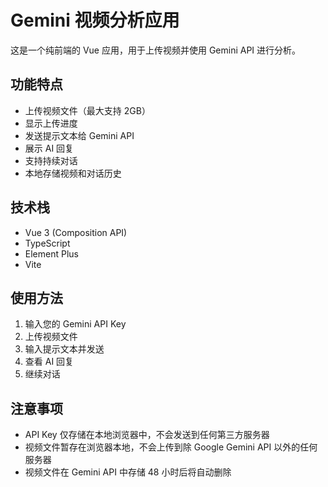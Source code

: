 # Gemini 视频分析应用

这是一个纯前端的 Vue 应用，用于上传视频并使用 Gemini API 进行分析。

## 功能特点

- 上传视频文件（最大支持 2GB）
- 显示上传进度
- 发送提示文本给 Gemini API
- 展示 AI 回复
- 支持持续对话
- 本地存储视频和对话历史

## 技术栈

- Vue 3 (Composition API)
- TypeScript
- Element Plus
- Vite

## 使用方法

1. 输入您的 Gemini API Key
2. 上传视频文件
3. 输入提示文本并发送
4. 查看 AI 回复
5. 继续对话

## 注意事项

- API Key 仅存储在本地浏览器中，不会发送到任何第三方服务器
- 视频文件暂存在浏览器本地，不会上传到除 Google Gemini API 以外的任何服务器
- 视频文件在 Gemini API 中存储 48 小时后将自动删除 